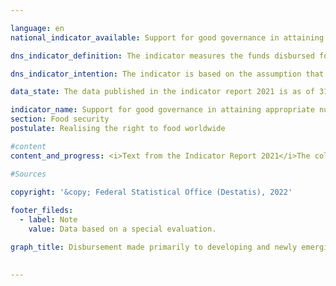 ```yaml
---

language: en    
national_indicator_available: Support for good governance in attaining appropriate nutrition worldwide    

dns_indicator_definition: The indicator measures the funds disbursed for the application of the relevant international standards and recommendations on the realisation of the right to food (defined according to the Global Strategic Framework of the UN Committee on World Food Security (CFS)) as a percentage of total spending on food security.<br><br>    

dns_indicator_intention: The indicator is based on the assumption that the promotion of the application of international guidelines and recommendations on food security can improve the food situation and thus make an important contribution to the fulfilment of SDG 2 and the realisation of the right to food.<br>The indicator measures the German contribution to enhancing good governance in the context of efforts to promote food security. The proportion of funds disbursed for food security that is used for governance is to increase accordingly by 2030.    

data_state: The data published in the indicator report 2021 is as of 31.12.2020. The data shown on the DNS-Online-Platform is updated regularly, so that more current data may be available online than published in the indicator report 2021.    

indicator_name: Support for good governance in attaining appropriate nutrition worldwide    
section: Food security    
postulate: Realising the right to food worldwide    

#content     
content_and_progress: <i>Text from the Indicator Report 2021</i>The collection of data for the indicator is undertaken by the Federal Ministry of Food and Agriculture (BMEL) and the Federal Ministry for Economic Cooperation and Development (BMZ). To this end, all project and programme documents relating to food security projects are examined. The initial survey for 2016 was reviewed externally. That validation revealed that the data collection criteria and the definition of good governance needed to be specified in order to ensure comparability of the results. The methodology was subsequently revised.<br>A project is now counted if the objective, the effect matrix or the project description (a) specifically names a guideline or recommendation of the Global Strategic Framework for Food Security and Nutrition, or (b) a core element of the content of a guideline/recommendation is a substantial part of the project, and the project simultaneously aims to improve legal, institutional or political conditions. There must be congruity with the recording of the related spending as official development assistance (ODA).<br>In 2016, EUR 148 million of ODA for food security fell under the subheading of governance. On the basis of the revised methodology, this amount corresponds to 16.7% of the total expenditure of EUR 887 million. Both the total expenditure and the expenditure under the subheading of governance are thus considerably lower than the values calculated before the methodology was revised, which put governance expenditure for 2016 at 32% of a total of EUR 1,472 million. This is primarily due to a redefinition of the concept of governance and the use of an additional criterion in the form of the OECD governance indicator or, alternatively, of the governance criteria used in German development cooperation. <br>In 2018, a total of EUR 223 million, or 18.3% of the total expenditure of EUR 1,215 million on ODA for food security, fell under the subheading of governance. Compared with the total amount of official development assistance, however, the proportions allocated to both governance and food security are small. In 2018, for example, total spending on ODA amounted to EUR 25 billion. Of that amount, 4.9% went to food security and 0.9% to good governance within the realm of food security.<br>The indicator represents one facet of Germany’s contribution to the achievement of SDG 2. In recent years the overall situation in the countries with which Germany engages in development cooperation initially showed a considerable improvement. According to figures from the United Nations Food and Agriculture Organization (FAO), the percentage of people suffering from undernourishment in these partner countries fell from 19% in the year 2000 to 14% in 2015. Current FAO estimates, however, indicate that the undernourishment rate has been rising worldwide since 2015 and that 280 million people were undernourished in 2018. That corresponds to 11% of the world’s population.    

#Sources    
    
copyright: '&copy; Federal Statistical Office (Destatis), 2022'    

footer_fileds:
  - label: Note
    value: Data based on a special evaluation.    

graph_title: Disbursement made primarily to developing and newly emerging countries to support good governance in the context of efforts to promote food security    

    
---
```



<div>
  <div class="my-header">
    <h3>
      </a>
    </h3>
  </div>
  <div class="my-header-note">
  </div>
</div>